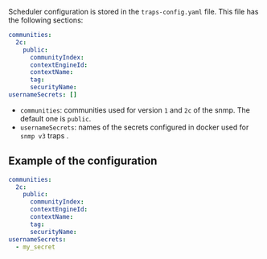 
Scheduler configuration is stored in the `traps-config.yaml` file. This file has the following sections:

```yaml
communities:
  2c:
    public:
      communityIndex:
      contextEngineId:
      contextName:
      tag:
      securityName:
usernameSecrets: []
```

- `communities`: communities used for version `1` and `2c` of the snmp. The default one is `public`.
- `usernameSecrets`: names of the secrets configured in docker used for `snmp v3` traps .

## Example of the configuration

```yaml
communities:
  2c:
    public:
      communityIndex:
      contextEngineId:
      contextName:
      tag:
      securityName:
usernameSecrets: 
  - my_secret
```
